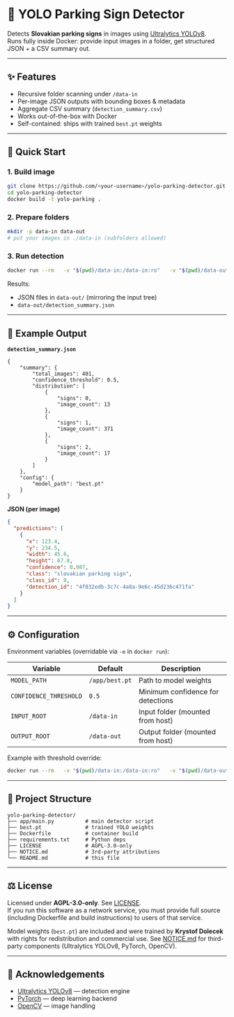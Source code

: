 # 🚦 YOLO Parking Sign Detector

Detects **Slovakian parking signs** in images using [Ultralytics YOLOv8](https://github.com/ultralytics/ultralytics).  
Runs fully inside Docker: provide input images in a folder, get structured JSON + a CSV summary out.  

---

## ✨ Features
- Recursive folder scanning under `/data-in`
- Per-image JSON outputs with bounding boxes & metadata
- Aggregate CSV summary (`detection_summary.csv`)
- Works out-of-the-box with Docker
- Self-contained: ships with trained `best.pt` weights

---

## 🚀 Quick Start

### 1. Build image
```bash
git clone https://github.com/<your-username>/yolo-parking-detector.git
cd yolo-parking-detector
docker build -t yolo-parking .
```

### 2. Prepare folders
```bash
mkdir -p data-in data-out
# put your images in ./data-in (subfolders allowed)
```

### 3. Run detection
```bash
docker run --rm   -v "$(pwd)/data-in:/data-in:ro"   -v "$(pwd)/data-out:/data-out"   yolo-parking
```

Results:
- JSON files in `data-out/` (mirroring the input tree)
- `data-out/detection_summary.json`

---

## 🔎 Example Output

**`detection_summary.json`**
```
{
    "summary": {
        "total_images": 401,
        "confidence_threshold": 0.5,
        "distribution": [
            {
                "signs": 0,
                "image_count": 13
            },
            {
                "signs": 1,
                "image_count": 371
            },
            {
                "signs": 2,
                "image_count": 17
            }
        ]
    },
    "config": {
        "model_path": "best.pt"
    }
}
```

**JSON (per image)**
```json
{
  "predictions": [
    {
      "x": 123.4,
      "y": 234.5,
      "width": 45.6,
      "height": 67.8,
      "confidence": 0.987,
      "class": "slovakian parking sign",
      "class_id": 0,
      "detection_id": "4f832edb-3c7c-4a8a-9e6c-45d236c471fa"
    }
  ]
}
```

---

## ⚙️ Configuration

Environment variables (overridable via `-e` in `docker run`):

| Variable               | Default         | Description                        |
|------------------------|-----------------|------------------------------------|
| `MODEL_PATH`           | `/app/best.pt`  | Path to model weights              |
| `CONFIDENCE_THRESHOLD` | `0.5`           | Minimum confidence for detections  |
| `INPUT_ROOT`           | `/data-in`      | Input folder (mounted from host)   |
| `OUTPUT_ROOT`          | `/data-out`     | Output folder (mounted from host)  |

Example with threshold override:
```bash
docker run --rm   -v "$(pwd)/data-in:/data-in:ro"   -v "$(pwd)/data-out:/data-out"   -e CONFIDENCE_THRESHOLD=0.6   yolo-parking
```

---

## 📂 Project Structure
```
yolo-parking-detector/
├── app/main.py          # main detector script
├── best.pt              # trained YOLO weights
├── Dockerfile           # container build
├── requirements.txt     # Python deps
├── LICENSE              # AGPL-3.0-only
├── NOTICE.md            # 3rd-party attributions
└── README.md            # this file
```

---

## ⚖️ License

Licensed under **AGPL-3.0-only**. See [LICENSE](LICENSE).  
If you run this software as a network service, you must provide full source (including Dockerfile and build instructions) to users of that service.  

Model weights (`best.pt`) are included and were trained by **Krystof Dolecek** with rights for redistribution and commercial use. See [NOTICE.md](NOTICE.md) for third-party components (Ultralytics YOLOv8, PyTorch, OpenCV).  

---

## 🙏 Acknowledgements
- [Ultralytics YOLOv8](https://github.com/ultralytics/ultralytics) — detection engine  
- [PyTorch](https://pytorch.org/) — deep learning backend  
- [OpenCV](https://opencv.org/) — image handling  
